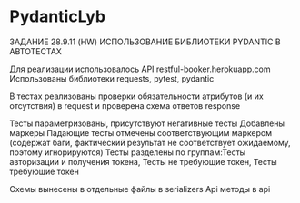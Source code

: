 # PydanticLyb
ЗАДАНИЕ 28.9.11 (HW)
ИСПОЛЬЗОВАНИЕ БИБЛИОТЕКИ PYDANTIC В АВТОТЕСТАХ

Для реализации использовалось API restful-booker.herokuapp.com
Использованы библиотеки requests, pytest, pydantic

В тестах реализованы проверки обязательности атрибутов (и их отсутствия) в request
и проверена схема ответов response

Тесты параметризованы, присутствуют негативные тесты
Добавлены маркеры
Падающие тесты отмечены соответствующим маркером
(содержат баги, фактический результат не соответствует ожидаемому, поэтому игнорируются)
Тесты разделены по группам:Тесты авторизации и получения токена, Тесты не требующие токен, Тесты требующие токен

Схемы вынесены в отдельные файлы в serializers
Api методы в api
